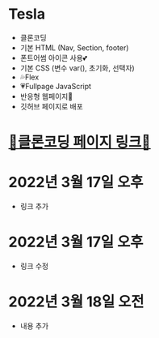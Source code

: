 # Tesla
- 클론코딩
- 기본 HTML (Nav, Section, footer)
- 폰트어썸 아이콘 사용💕
- 기본 CSS (변수 var(), 초기화, 선택자)
- 💦Flex
- 💗Fullpage JavaScript
- 반응형 웹페이지🚀
- 깃허브 페이지로 배포

# [🛬클론코딩 페이지 링크🛬](https://robert0623.github.io/Tesla/)

# 2022년 3월 17일 오후
- 링크 추가

# 2022년 3월 17일 오후
- 링크 수정

# 2022년 3월 18일 오전
- 내용 추가
